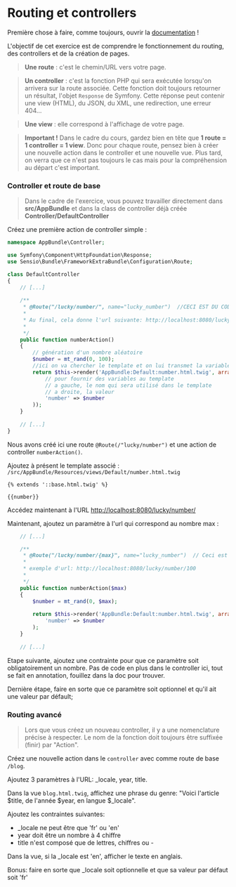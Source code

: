 # Routing et controllers

Première chose à faire, comme toujours, ouvrir la [documentation](https://symfony.com/doc/current/controller.html) !

L'objectif de cet exercice est de comprendre le fonctionnement du routing, des controllers et de la création de pages.

> **Une route** : c'est le chemin/URL vers votre page.

> **Un controller** : c'est la fonction PHP qui sera exécutée lorsqu'on arrivera sur la route associée. Cette fonction doit toujours retourner un résultat, l'objet `Response` de Symfony. Cette réponse peut contenir une view (HTML), du JSON, du XML, une redirection, une erreur 404...

> **Une view** : elle correspond à l'affichage de votre page.

> **Important !** Dans le cadre du cours, gardez bien en tête que **1 route = 1 controller = 1 view**. Donc pour chaque route, pensez bien à créer une nouvelle action dans le controller et une nouvelle vue. 
Plus tard, on verra que ce n'est pas toujours le cas mais pour la compréhension au départ c'est important.


### Controller et route de base

> Dans le cadre de l'exercice, vous pouvez travailler directement dans **src/AppBundle** et dans la class de controller déjà créée **Controller/DefaultController**

Créez une première action de controller simple :

```php
namespace AppBundle\Controller;

use Symfony\Component\HttpFoundation\Response;
use Sensio\Bundle\FrameworkExtraBundle\Configuration\Route;

class DefaultController
{
    // [...]
    
    /**
     * @Route("/lucky/number/", name="lucky_number")  //CECI EST DU CODE !!!! C'est une annotation PHP
     *
     * Au final, cela donne l'url suivante: http://localhost:8080/lucky/number/
     *
     */
    public function numberAction()
    {
        // génération d'un nombre aléatoire
        $number = mt_rand(0, 100);
        //ici on va chercher le template et on lui transmet la variable
        return $this->render('AppBundle:Default:number.html.twig', array(
            // pour fournir des variables au template
            // a gauche, le nom qui sera utilisé dans le template
            // a droite, la valeur
            'number' => $number
        ));
    }
    
    // [...]
}
```
Nous avons créé ici une route `@Route(/"lucky/number")` et une action de controller `numberAction()`.

Ajoutez à présent le template associé : `/src/AppBundle/Resources/views/Default/number.html.twig`

```twig
{% extends '::base.html.twig' %}

{{number}}
```

Accédez maintenant à l'URL [http://localhost:8080/lucky/number/](http://localhost:8080/lucky/number)


Maintenant, ajoutez un paramètre à l'url qui correspond au nombre max :
 
 
```php
    // [...]

    /**
     * @Route("/lucky/number/{max}", name="lucky_number")  // Ceci est toujours du code !
     *
     * exemple d'url: http://localhost:8080/lucky/number/100
     *
     */
    public function numberAction($max)
    {
        $number = mt_rand(0, $max);
        
        return $this->render('AppBundle:Default:number.html.twig', array(
            'number' => $number
        );
    }
    
    // [...]
```

Etape suivante, ajoutez une contrainte pour que ce paramètre soit obligatoirement un nombre. Pas de code en plus dans le controller ici, tout se fait en annotation, fouillez dans la doc pour trouver.

Dernière étape, faire en sorte que ce paramètre soit optionnel et qu'il ait une valeur par défault;


### Routing avancé

> Lors que vous créez un nouveau controller, il y a une nomenclature précise à respecter. Le nom de la fonction doit toujours être suffixée (finir) par "Action".

Créez une nouvelle action dans le `controller` avec comme route de base `/blog`.

Ajoutez 3 paramètres à l'URL: _locale, year, title.

Dans la vue `blog.html.twig`, affichez une phrase du genre: "Voici l'article $title, de l'année $year, en langue $_locale".

Ajoutez les contraintes suivantes:
- _locale ne peut être que 'fr' ou 'en'
- year doit être un nombre à 4 chiffre
- title n'est composé que de lettres, chiffres ou -

Dans la vue, si la _locale est 'en', afficher le texte en anglais.

Bonus: faire en sorte que _locale soit optionnelle et que sa valeur par défaut soit 'fr'
